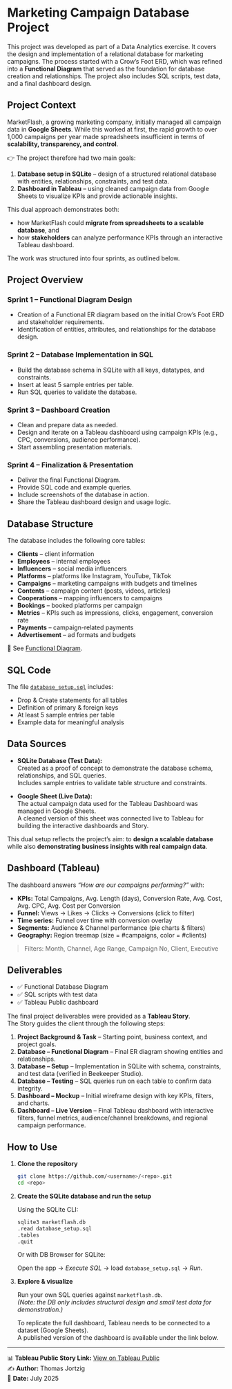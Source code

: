 # Marketing Campaign Database Project

This project was developed as part of a Data Analytics exercise. It covers the design and implementation of a relational database for marketing campaigns. The process started with a Crow’s Foot ERD, which was refined into a **Functional Diagram** that served as the foundation for database creation and relationships. The project also includes SQL scripts, test data, and a final dashboard design.

## Project Context

MarketFlash, a growing marketing company, initially managed all campaign data in **Google Sheets**. While this worked at first, the rapid growth to over 1,000 campaigns per year made spreadsheets insufficient in terms of **scalability, transparency, and control**.  

👉 The project therefore had two main goals:

1. **Database setup in SQLite** – design of a structured relational database with entities, relationships, constraints, and test data.  
2. **Dashboard in Tableau** – using cleaned campaign data from Google Sheets to visualize KPIs and provide actionable insights.  

This dual approach demonstrates both:

- how MarketFlash could **migrate from spreadsheets to a scalable database**, and  
- how **stakeholders** can analyze performance KPIs through an interactive Tableau dashboard.  

The work was structured into four sprints, as outlined below.

## Project Overview

### Sprint 1 – Functional Diagram Design

- Creation of a Functional ER diagram based on the initial Crow’s Foot ERD and stakeholder requirements.  
- Identification of entities, attributes, and relationships for the database design.  

### Sprint 2 – Database Implementation in SQL

- Build the database schema in SQLite with all keys, datatypes, and constraints.  
- Insert at least 5 sample entries per table.  
- Run SQL queries to validate the database.  

### Sprint 3 – Dashboard Creation

- Clean and prepare data as needed.  
- Design and iterate on a Tableau dashboard using campaign KPIs (e.g., CPC, conversions, audience performance).  
- Start assembling presentation materials.  

### Sprint 4 – Finalization & Presentation

- Deliver the final Functional Diagram.  
- Provide SQL code and example queries.  
- Include screenshots of the database in action.  
- Share the Tableau dashboard design and usage logic.  

## Database Structure

The database includes the following core tables:

- **Clients** – client information  
- **Employees** – internal employees  
- **Influencers** – social media influencers  
- **Platforms** – platforms like Instagram, YouTube, TikTok  
- **Campaigns** – marketing campaigns with budgets and timelines  
- **Contents** – campaign content (posts, videos, articles)  
- **Cooperations** – mapping influencers to campaigns  
- **Bookings** – booked platforms per campaign  
- **Metrics** – KPIs such as impressions, clicks, engagement, conversion rate  
- **Payments** – campaign-related payments  
- **Advertisement** – ad formats and budgets  

📌 See [Functional Diagram](docs/MarketFlash_Functional_Diagram.png).

## SQL Code

The file [`database_setup.sql`](sql/MarketFlash_database_setup.sql) includes:

- Drop & Create statements for all tables  
- Definition of primary & foreign keys  
- At least 5 sample entries per table  
- Example data for meaningful analysis  

## Data Sources

- **SQLite Database (Test Data):**  
  Created as a proof of concept to demonstrate the database schema, relationships, and SQL queries.  
  Includes sample entries to validate table structure and constraints.  

- **Google Sheet (Live Data):**  
  The actual campaign data used for the Tableau Dashboard was managed in Google Sheets.  
  A cleaned version of this sheet was connected live to Tableau for building the interactive dashboards and Story.  

This dual setup reflects the project’s aim: to **design a scalable database** while also **demonstrating business insights with real campaign data**.

## Dashboard (Tableau)

The dashboard answers *“How are our campaigns performing?”* with:

- **KPIs:** Total Campaigns, Avg. Length (days), Conversion Rate, Avg. Cost, Avg. CPC, Avg. Cost per Conversion  
- **Funnel:** Views → Likes → Clicks → Conversions (click to filter)  
- **Time series:** Funnel over time with conversion overlay  
- **Segments:** Audience & Channel performance (pie charts & filters)  
- **Geography:** Region treemap (size = #campaigns, color = #clients)  

> Filters: Month, Channel, Age Range, Campaign No, Client, Executive  

## Deliverables

- ✅ Functional Database Diagram  
- ✅ SQL scripts with test data  
- ✅ Tableau Public dashboard  

The final project deliverables were provided as a **Tableau Story**.  
The Story guides the client through the following steps:

1. **Project Background & Task** – Starting point, business context, and project goals.  
2. **Database – Functional Diagram** – Final ER diagram showing entities and relationships.  
3. **Database – Setup** – Implementation in SQLite with schema, constraints, and test data (verified in Beekeeper Studio).  
4. **Database – Testing** – SQL queries run on each table to confirm data integrity.  
5. **Dashboard – Mockup** – Initial wireframe design with key KPIs, filters, and charts.  
6. **Dashboard – Live Version** – Final Tableau dashboard with interactive filters, funnel metrics, audience/channel breakdowns, and regional campaign performance.  

## How to Use

1. **Clone the repository**

   ```bash
   git clone https://github.com/<username>/<repo>.git
   cd <repo>
   ```

2. **Create the SQLite database and run the setup**

   Using the SQLite CLI:

   ```bash
   sqlite3 marketflash.db
   .read database_setup.sql
   .tables
   .quit
   ```

   Or with DB Browser for SQLite:

   Open the app → *Execute SQL* → load `database_setup.sql` → *Run*.

3. **Explore & visualize**

   Run your own SQL queries against `marketflash.db`.  
   *(Note: the DB only includes structural design and small test data for demonstration.)*  

   To replicate the full dashboard, Tableau needs to be connected to a dataset (Google Sheets).  
   A published version of the dashboard is available under the link below.

---

📊 **Tableau Public Story Link:** [View on Tableau Public](https://public.tableau.com/shared/RMMSWWZB9?:display_count=n&:origin=viz_share_link)  
✍️ **Author:** Thomas Jortzig  
📅 **Date:** July 2025
